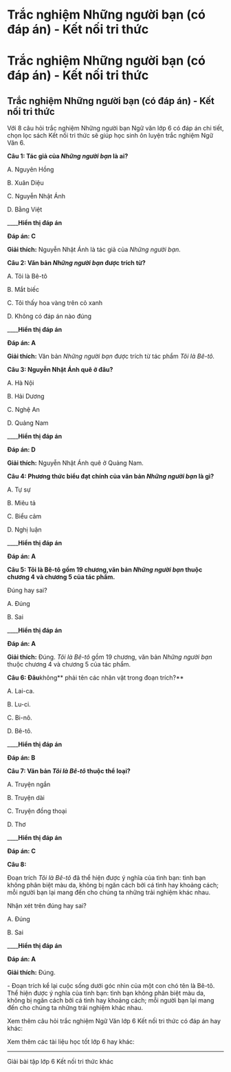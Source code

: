 # Trắc nghiệm Những người bạn (có đáp án) - Kết nối tri thức

# Trắc nghiệm Những người bạn (có đáp án) - Kết nối tri thức

## Trắc nghiệm Những người bạn (có đáp án) - Kết nối tri thức

Với 8 câu hỏi trắc nghiệm Những người bạn Ngữ văn lớp 6 có đáp án chi tiết, chọn lọc sách Kết nối tri thức sẽ giúp học sinh ôn luyện trắc nghiệm Ngữ Văn 6.

**Câu 1: Tác giả của _Những người bạn_ là ai?**

A. Nguyên Hồng

B. Xuân Diệu

C. Nguyễn Nhật Ánh

D. Bằng Việt

____**Hiển thị đáp án**

**Đáp án: C**

**Giải thích:** Nguyễn Nhật Ánh là tác giả của _Những người bạn._

**Câu 2: Văn bản _Những người bạn_ được trích từ?**

A. Tôi là Bê-tô

B. Mắt biếc

C. Tôi thấy hoa vàng trên cỏ xanh

D. Không có đáp án nào đúng

____**Hiển thị đáp án**

**Đáp án: A**

**Giải thích:** Văn bản _Những người bạn_ được trích từ tác phẩm _Tôi là Bê-tô._

**Câu 3: Nguyễn Nhật Ánh quê ở đâu?**

A. Hà Nội

B. Hải Dương

C. Nghệ An

D. Quảng Nam

____**Hiển thị đáp án**

**Đáp án: D**

**Giải thích:** Nguyễn Nhật Ánh quê ở Quảng Nam.

**Câu 4: Phương thức biểu đạt chính của văn bản _Những người bạn_ là gì?**

A. Tự sự

B. Miêu tả

C. Biểu cảm

D. Nghị luận

____**Hiển thị đáp án**

**Đáp án: A**

**Câu 5: Tôi là Bê-tô gồm 19 chương,văn bản _Những người bạn_ thuộc chương 4 và chương 5 của tác phẩm.**

Đúng hay sai?

A. Đúng

B. Sai

____**Hiển thị đáp án**

**Đáp án: A**

**Giải thích:** Đúng.  _Tôi là Bê-tô_ gồm 19 chương, văn bản _Những người bạn_ thuộc chương 4 và chương 5 của tác phẩm.

**Câu 6: Đâu**không** phải tên các nhân vật trong đoạn trích?**

A. Lai-ca.

B. Lu-ci.

C. Bi-nô.

D. Bê-tô.

____**Hiển thị đáp án**

**Đáp án: B**

**Câu 7: Văn bản _Tôi là Bê-tô_ thuộc thể loại?**

A. Truyện ngắn

B. Truyện dài

C. Truyện đồng thoại

D. Thơ

____**Hiển thị đáp án**

**Đáp án: C**

**Câu 8:**

Đoạn trích _Tôi là Bê-tô_ đã thể hiện được ý nghĩa của tình bạn: tình bạn không phân biệt màu da, không bị ngăn cách bởi cá tình hay khoảng cách; mỗi người bạn lại mang đến cho chúng ta những trải nghiệm khác nhau.

Nhận xét trên đúng hay sai?

A. Đúng

B. Sai

____**Hiển thị đáp án**

**Đáp án: A**

**Giải thích:** Đúng.

\- Đoạn trích kể lại cuộc sống dưới góc nhìn của một con chó tên là Bê-tô. Thể hiện được ý nghĩa của tình bạn: tình bạn không phân biệt màu da, không bị ngăn cách bởi cá tình hay khoảng cách; mỗi người bạn lại mang đến cho chúng ta những trải nghiệm khác nhau.

Xem thêm câu hỏi trắc nghiệm Ngữ Văn lớp 6 Kết nối tri thức có đáp án hay khác:

Xem thêm các tài liệu học tốt lớp 6 hay khác:

* * *

Giải bài tập lớp 6 Kết nối tri thức khác
